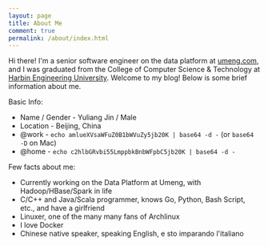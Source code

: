 ```yaml
---
layout: page
title: About Me
comment: true
permalink: /about/index.html
---
```


Hi there! I'm a senior software engineer on the data platform at [umeng.com][umeng],
and I was graduated from the College of Computer Science & Technology at
[Harbin Engineering University][heu].
Welcome to my blog! Below is some brief information about me.

Basic Info:

* Name / Gender - Yuliang Jin / Male
* Location - Beijing, China
* @work - `echo amlueXVsaWFuZ0B1bWVuZy5jb20K | base64 -d -` (or `base64 -D` on Mac)
* @home - `echo c2hlbGRvbi55LmppbkBnbWFpbC5jb20K | base64 -d -`

Few facts about me:

* Currently working on the Data Platform at Umeng, with Hadoop/HBase/Spark in life
* C/C++ and Java/Scala programmer, knows Go, Python, Bash Script, etc., and have a girlfriend
* Linuxer, one of the many many fans of Archlinux
* I love Docker
* Chinese native speaker, speaking English, e sto imparando l'italiano

[umeng]:    http://www.umeng.com
[heu]:      http://english.hrbeu.edu.cn

